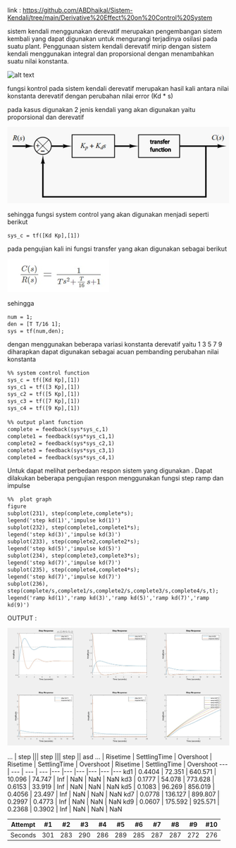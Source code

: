 link : https://github.com/ABDhaikal/Sistem-Kendali/tree/main/Derivative%20Effect%20on%20Control%20System


sistem kendali menggunakan derevatif merupakan pengembangan sistem kembali yang dapat digunakan untuk mengurangi terjadinya osilasi
pada suatu plant. Penggunaan sistem kendali derevatif mirip dengan sistem kendali menggunakan integral dan proporsional dengan menambahkan
suatu nilai konstanta.

![alt text](https://ctms.engin.umich.edu/CTMS/Content/Introduction/Control/PID/figures/feedback_block.png)

fungsi kontrol pada sistem kendali derevatif merupakan hasil kali antara nilai konstanta derevatif dengan perubahan nilai error (Kd * s)

pada kasus digunakan 2 jenis kendali yang akan digunakan yaitu proporsional dan derevatif 

![alt text](/Derivative%20Effect%20on%20Control%20System/kd.jpg)

sehingga fungsi system control yang akan digunakan menjadi seperti berikut

    sys_c = tf([Kd Kp],[1])

pada pengujian kali ini fungsi transfer yang akan digunakan sebagai berikut 

![alt text](/Derivative%20Effect%20on%20Control%20System/fs.jpg)

sehingga 

    num = 1;
    den = [T T/16 1];
    sys = tf(num,den);

dengan menggunakan beberapa variasi konstanta derevatif yaitu 1 3 5 7 9 diharapkan dapat digunakan sebagai acuan pembanding perubahan nilai konstanta

    %% system control function
    sys_c = tf([Kd Kp],[1])
    sys_c1 = tf([3 Kp],[1])
    sys_c2 = tf([5 Kp],[1])
    sys_c3 = tf([7 Kp],[1])
    sys_c4 = tf([9 Kp],[1])

    %% output plant function
    complete = feedback(sys*sys_c,1)
    complete1 = feedback(sys*sys_c1,1)
    complete2 = feedback(sys*sys_c2,1)
    complete3 = feedback(sys*sys_c3,1)
    complete4 = feedback(sys*sys_c4,1)

 Untuk dapat melihat perbedaan respon sistem yang digunakan 
. Dapat dilakukan beberapa pengujian respon menggunakan fungsi step ramp dan impulse 

    
    %%  plot graph
    figure
    subplot(231), step(complete,complete*s); 
    legend('step kd(1)','impulse kd(1)')
    subplot(232), step(complete1,complete1*s);
    legend('step kd(3)','impulse kd(3)')
    subplot(233), step(complete2,complete2*s);
    legend('step kd(5)','impulse kd(5)')
    subplot(234), step(complete3,complete3*s);
    legend('step kd(7)','impulse kd(7)')
    subplot(235), step(complete4,complete4*s);  
    legend('step kd(7)','impulse kd(7)')
    subplot(236), step(complete/s,complete1/s,complete2/s,complete3/s,complete4/s,t); 
    legend('ramp kd(1)','ramp kd(3)','ramp kd(5)','ramp kd(7)','ramp kd(9)')

OUTPUT :


![alt text](/Derivative%20Effect%20on%20Control%20System/grph.jpg)

... |  step  |||  step  ||| step  || asd
... | Risetime | SettlingTime | Overshoot | Risetime | SettlingTime | Overshoot | Risetime | SettlingTime | Overshoot
--- | --- | --- | --- |--- |--- |--- |--- |--- |--- 
kd1	   | 0.4404	| 72.351  |	640.571	 | 10.096 |	74.747	|   Inf |  NaN	 |  NaN	| NaN 
kd3	   | 0.1777	| 54.078  |	773.628	 | 0.6153 |	33.919	|   Inf	|  NaN	 |  NaN	| NaN 
kd5	   | 0.1083	| 96.269  |	856.019	 | 0.4056 | 23.497	|   Inf	|  NaN	 |  NaN	| NaN 
kd7	   | 0.0778	| 136.127 |	899.807	 | 0.2997 | 0.4773	|   Inf	|  NaN	 |  NaN	| NaN 
kd9	   | 0.0607	| 175.592 |	925.571	 | 0.2368 | 0.3902	|   Inf	|  NaN	 |  NaN	| NaN 


Attempt | #1 | #2 | #3 | #4 | #5 | #6 | #7 | #8 | #9 | #10 
--- | --- | --- | --- |--- |--- |--- |--- |--- |--- |--- 
Seconds | 301 | 283 | 290 | 286 | 289 | 285 | 287 | 287 | 272 | 276 | 269